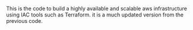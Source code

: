 This is the code to build a highly available and scalable aws infrastructure using IAC tools such as Terraform.
it is a much updated version from the previous code.
